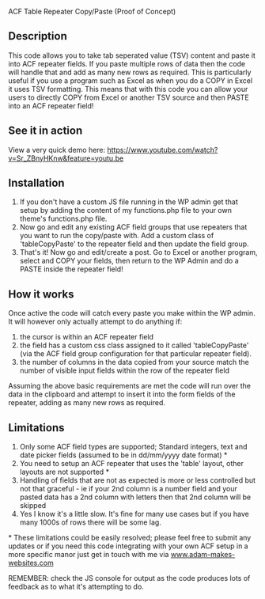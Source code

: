 ACF Table Repeater Copy/Paste (Proof of Concept)

Description
-----------
This code allows you to take tab seperated value (TSV) content and paste it into ACF repeater fields.  If you paste multiple rows of data then the code will handle that and add as many new rows as required.  This is particularly useful if you use a program such as Excel as when you do a COPY in Excel it uses TSV formatting.   This means that with this code you can allow your users to directly COPY from Excel or another TSV source and then PASTE into an ACF repeater field!


See it in action
----------------
View a very quick demo here: https://www.youtube.com/watch?v=Sr_ZBnyHKnw&feature=youtu.be


Installation
------------
1) If you don't have a custom JS file running in the WP admin get that setup by adding the content of my functions.php file to your own theme's functions.php file.
2) Now go and edit any existing ACF field groups that use repeaters that you want to run the copy/paste with.  Add a custom class of 'tableCopyPaste' to the repeater field and then update the field group.   
3) That's it!  Now go and edit/create a post.   Go to Excel or another program, select and COPY your fields, then return to the WP Admin and do a PASTE inside the repeater field!


How it works
------------
Once active the code will catch every paste you make within the WP admin.   It will however only actually attempt to do anything if:

1) the cursor is within an ACF repeater field 
2) the field has a custom css class assigned to it called 'tableCopyPaste' (via the ACF field group configuration for that particular repeater field).
3) the number of columns in the data copied from your source match the number of visible input fields within the row of the repeater field

Assuming the above basic requirements are met the code will run over the data in the clipboard and attempt to insert it into the form fields of the repeater, adding as many new rows as required.



Limitations
------------
1) Only some ACF field types are supported; Standard integers, text and date picker fields (assumed to be in dd/mm/yyyy date format) *
2) You need to setup an ACF repeater that uses the 'table' layout, other layouts are not supported * 
3) Handling of fields that are not as expected is more or less controlled but not that graceful - ie if your 2nd column is a number field and your pasted data has a 2nd column with letters then that 2nd column will be skipped
4) Yes I know it's a little slow.   It's fine for many use cases but if you have many 1000s of rows there will be some lag.

\* These limitations could be easily resolved; please feel free to submit any updates or if you need this code integrating with your own ACF setup in a more specific manor just get in touch with me via www.adam-makes-websites.com

REMEMBER: check the JS console for output as the code produces lots of feedback as to what it's attempting to do.
